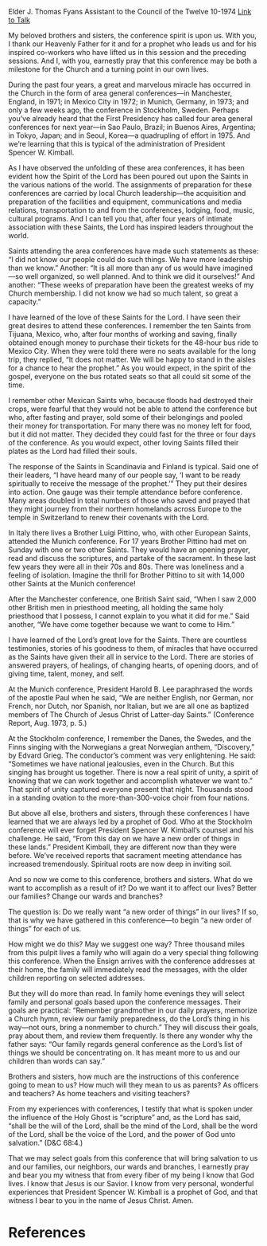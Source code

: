 Elder J. Thomas Fyans
Assistant to the Council of the Twelve
10-1974
[Link to Talk](https://www.churchofjesuschrist.org/study/general-conference/1974/10/making-conferences-turning-points-in-our-lives?lang=eng)

My beloved brothers and sisters, the conference spirit is upon us. With you, I thank our Heavenly Father for it and for a prophet who leads us and for his inspired co-workers who have lifted us in this session and the preceding sessions. And I, with you, earnestly pray that this conference may be both a milestone for the Church and a turning point in our own lives.

During the past four years, a great and marvelous miracle has occurred in the Church in the form of area general conferences—in Manchester, England, in 1971; in Mexico City in 1972; in Munich, Germany, in 1973; and only a few weeks ago, the conference in Stockholm, Sweden. Perhaps you’ve already heard that the First Presidency has called four area general conferences for next year—in Sao Paulo, Brazil; in Buenos Aires, Argentina; in Tokyo, Japan; and in Seoul, Korea—a quadrupling of effort in 1975. And we’re learning that this is typical of the administration of President Spencer W. Kimball.

As I have observed the unfolding of these area conferences, it has been evident how the Spirit of the Lord has been poured out upon the Saints in the various nations of the world. The assignments of preparation for these conferences are carried by local Church leadership—the acquisition and preparation of the facilities and equipment, communications and media relations, transportation to and from the conferences, lodging, food, music, cultural programs. And I can tell you that, after four years of intimate association with these Saints, the Lord has inspired leaders throughout the world.

Saints attending the area conferences have made such statements as these: “I did not know our people could do such things. We have more leadership than we know.” Another: “It is all more than any of us would have imagined—so well organized, so well planned. And to think we did it ourselves!” And another: “These weeks of preparation have been the greatest weeks of my Church membership. I did not know we had so much talent, so great a capacity.”

I have learned of the love of these Saints for the Lord. I have seen their great desires to attend these conferences. I remember the ten Saints from Tijuana, Mexico, who, after four months of working and saving, finally obtained enough money to purchase their tickets for the 48-hour bus ride to Mexico City. When they were told there were no seats available for the long trip, they replied, “It does not matter. We will be happy to stand in the aisles for a chance to hear the prophet.” As you would expect, in the spirit of the gospel, everyone on the bus rotated seats so that all could sit some of the time.

I remember other Mexican Saints who, because floods had destroyed their crops, were fearful that they would not be able to attend the conference but who, after fasting and prayer, sold some of their belongings and pooled their money for transportation. For many there was no money left for food, but it did not matter. They decided they could fast for the three or four days of the conference. As you would expect, other loving Saints filled their plates as the Lord had filled their souls.

The response of the Saints in Scandinavia and Finland is typical. Said one of their leaders, “I have heard many of our people say, ‘I want to be ready spiritually to receive the message of the prophet.’” They put their desires into action. One gauge was their temple attendance before conference. Many areas doubled in total numbers of those who saved and prayed that they might journey from their northern homelands across Europe to the temple in Switzerland to renew their covenants with the Lord.

In Italy there lives a Brother Luigi Pittino, who, with other European Saints, attended the Munich conference. For 17 years Brother Pittino had met on Sunday with one or two other Saints. They would have an opening prayer, read and discuss the scriptures, and partake of the sacrament. In these last few years they were all in their 70s and 80s. There was loneliness and a feeling of isolation. Imagine the thrill for Brother Pittino to sit with 14,000 other Saints at the Munich conference!

After the Manchester conference, one British Saint said, “When I saw 2,000 other British men in priesthood meeting, all holding the same holy priesthood that I possess, I cannot explain to you what it did for me.” Said another, “We have come together because we want to come to Him.”

I have learned of the Lord’s great love for the Saints. There are countless testimonies, stories of his goodness to them, of miracles that have occurred as the Saints have given their all in service to the Lord. There are stories of answered prayers, of healings, of changing hearts, of opening doors, and of giving time, talent, money, and self.

At the Munich conference, President Harold B. Lee paraphrased the words of the apostle Paul when he said, “We are neither English, nor German, nor French, nor Dutch, nor Spanish, nor Italian, but we are all one as baptized members of The Church of Jesus Christ of Latter-day Saints.” (Conference Report, Aug. 1973, p. 5.)

At the Stockholm conference, I remember the Danes, the Swedes, and the Finns singing with the Norwegians a great Norwegian anthem, “Discovery,” by Edvard Grieg. The conductor’s comment was very enlightening. He said: “Sometimes we have national jealousies, even in the Church. But this singing has brought us together. There is now a real spirit of unity, a spirit of knowing that we can work together and accomplish whatever we want to.” That spirit of unity captured everyone present that night. Thousands stood in a standing ovation to the more-than-300-voice choir from four nations.

But above all else, brothers and sisters, through these conferences I have learned that we are always led by a prophet of God. Who at the Stockholm conference will ever forget President Spencer W. Kimball’s counsel and his challenge. He said, “From this day on we have a new order of things in these lands.” President Kimball, they are different now than they were before. We’ve received reports that sacrament meeting attendance has increased tremendously. Spiritual roots are now deep in inviting soil.

And so now we come to this conference, brothers and sisters. What do we want to accomplish as a result of it? Do we want it to affect our lives? Better our families? Change our wards and branches?

The question is: Do we really want “a new order of things” in our lives? If so, that is why we have gathered in this conference—to begin “a new order of things” for each of us.

How might we do this? May we suggest one way? Three thousand miles from this pulpit lives a family who will again do a very special thing following this conference. When the Ensign arrives with the conference addresses at their home, the family will immediately read the messages, with the older children reporting on selected addresses.

But they will do more than read. In family home evenings they will select family and personal goals based upon the conference messages. Their goals are practical: “Remember grandmother in our daily prayers, memorize a Church hymn, review our family preparedness, do the Lord’s thing in his way—not ours, bring a nonmember to church.” They will discuss their goals, pray about them, and review them frequently. Is there any wonder why the father says: “Our family regards general conference as the Lord’s list of things we should be concentrating on. It has meant more to us and our children than words can say.”

Brothers and sisters, how much are the instructions of this conference going to mean to us? How much will they mean to us as parents? As officers and teachers? As home teachers and visiting teachers?

From my experiences with conferences, I testify that what is spoken under the influence of the Holy Ghost is “scripture” and, as the Lord has said, “shall be the will of the Lord, shall be the mind of the Lord, shall be the word of the Lord, shall be the voice of the Lord, and the power of God unto salvation.” (D&C 68:4.)

That we may select goals from this conference that will bring salvation to us and our families, our neighbors, our wards and branches, I earnestly pray and bear you my witness that from every fiber of my being I know that God lives. I know that Jesus is our Savior. I know from very personal, wonderful experiences that President Spencer W. Kimball is a prophet of God, and that witness I bear to you in the name of Jesus Christ. Amen.

# References
